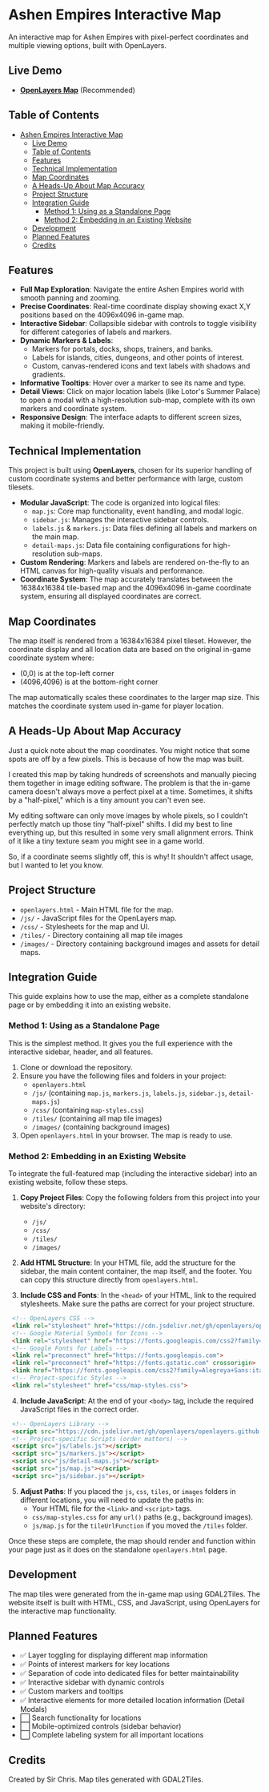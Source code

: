 # Ashen Empires Interactive Map

An interactive map for Ashen Empires with pixel-perfect coordinates and multiple viewing options, built with OpenLayers.

## Live Demo

- **[OpenLayers Map](https://gork3n.github.io/ashen-empires-map/openlayers.html)** (Recommended)

## Table of Contents

- [Ashen Empires Interactive Map](#ashen-empires-interactive-map)
  - [Live Demo](#live-demo)
  - [Table of Contents](#table-of-contents)
  - [Features](#features)
  - [Technical Implementation](#technical-implementation)
  - [Map Coordinates](#map-coordinates)
  - [A Heads-Up About Map Accuracy](#a-heads-up-about-map-accuracy)
  - [Project Structure](#project-structure)
  - [Integration Guide](#integration-guide)
    - [Method 1: Using as a Standalone Page](#method-1-using-as-a-standalone-page)
    - [Method 2: Embedding in an Existing Website](#method-2-embedding-in-an-existing-website)
  - [Development](#development)
  - [Planned Features](#planned-features)
  - [Credits](#credits)

## Features

- **Full Map Exploration**: Navigate the entire Ashen Empires world with smooth panning and zooming.
- **Precise Coordinates**: Real-time coordinate display showing exact X,Y positions based on the 4096x4096 in-game map.
- **Interactive Sidebar**: Collapsible sidebar with controls to toggle visibility for different categories of labels and markers.
- **Dynamic Markers & Labels**:
  - Markers for portals, docks, shops, trainers, and banks.
  - Labels for islands, cities, dungeons, and other points of interest.
  - Custom, canvas-rendered icons and text labels with shadows and gradients.
- **Informative Tooltips**: Hover over a marker to see its name and type.
- **Detail Views**: Click on major location labels (like Lotor's Summer Palace) to open a modal with a high-resolution sub-map, complete with its own markers and coordinate system.
- **Responsive Design**: The interface adapts to different screen sizes, making it mobile-friendly.

## Technical Implementation

This project is built using **OpenLayers**, chosen for its superior handling of custom coordinate systems and better performance with large, custom tilesets.

- **Modular JavaScript**: The code is organized into logical files:
  - `map.js`: Core map functionality, event handling, and modal logic.
  - `sidebar.js`: Manages the interactive sidebar controls.
  - `labels.js` & `markers.js`: Data files defining all labels and markers on the main map.
  - `detail-maps.js`: Data file containing configurations for high-resolution sub-maps.
- **Custom Rendering**: Markers and labels are rendered on-the-fly to an HTML canvas for high-quality visuals and performance.
- **Coordinate System**: The map accurately translates between the 16384x16384 tile-based map and the 4096x4096 in-game coordinate system, ensuring all displayed coordinates are correct.

## Map Coordinates

The map itself is rendered from a 16384x16384 pixel tileset. However, the coordinate display and all location data are based on the original in-game coordinate system where:
- (0,0) is at the top-left corner
- (4096,4096) is at the bottom-right corner

The map automatically scales these coordinates to the larger map size. This matches the coordinate system used in-game for player location.

## A Heads-Up About Map Accuracy

Just a quick note about the map coordinates. You might notice that some spots are off by a few pixels. This is because of how the map was built.

I created this map by taking hundreds of screenshots and manually piecing them together in image editing software. The problem is that the in-game camera doesn't always move a perfect pixel at a time. Sometimes, it shifts by a "half-pixel," which is a tiny amount you can't even see.

My editing software can only move images by whole pixels, so I couldn't perfectly match up those tiny "half-pixel" shifts. I did my best to line everything up, but this resulted in some very small alignment errors. Think of it like a tiny texture seam you might see in a game world.

So, if a coordinate seems slightly off, this is why! It shouldn't affect usage, but I wanted to let you know.

## Project Structure

- `openlayers.html` - Main HTML file for the map.
- `/js/` - JavaScript files for the OpenLayers map.
- `/css/` - Stylesheets for the map and UI.
- `/tiles/` - Directory containing all map tile images
- `/images/` - Directory containing background images and assets for detail maps.

## Integration Guide

This guide explains how to use the map, either as a complete standalone page or by embedding it into an existing website.

### Method 1: Using as a Standalone Page

This is the simplest method. It gives you the full experience with the interactive sidebar, header, and all features.

1.  Clone or download the repository.
2.  Ensure you have the following files and folders in your project:
    *   `openlayers.html`
    *   `/js/` (containing `map.js`, `markers.js`, `labels.js`, `sidebar.js`, `detail-maps.js`)
    *   `/css/` (containing `map-styles.css`)
    *   `/tiles/` (containing all map tile images)
    *   `/images/` (containing background images)
3.  Open `openlayers.html` in your browser. The map is ready to use.

### Method 2: Embedding in an Existing Website

To integrate the full-featured map (including the interactive sidebar) into an existing website, follow these steps.

1.  **Copy Project Files**:
    Copy the following folders from this project into your website's directory:
    *   `/js/`
    *   `/css/`
    *   `/tiles/`
    *   `/images/`

2.  **Add HTML Structure**: In your HTML file, add the structure for the sidebar, the main content container, the map itself, and the footer. You can copy this structure directly from `openlayers.html`.

3.  **Include CSS and Fonts**:
    In the `<head>` of your HTML, link to the required stylesheets. Make sure the paths are correct for your project structure.

   ```html
    <!-- OpenLayers CSS -->
    <link rel="stylesheet" href="https://cdn.jsdelivr.net/gh/openlayers/openlayers.github.io@main/dist/en/v7.0.0/legacy/ol.css">
    <!-- Google Material Symbols for Icons -->
    <link rel="stylesheet" href="https://fonts.googleapis.com/css2?family=Material+Symbols+Outlined:opsz,wght,FILL,GRAD@20..48,100..700,0..1,-50..200" />
    <!-- Google Fonts for Labels -->
    <link rel="preconnect" href="https://fonts.googleapis.com">
    <link rel="preconnect" href="https://fonts.gstatic.com" crossorigin>
    <link href="https://fonts.googleapis.com/css2?family=Alegreya+Sans:ital,wght@0,400;0,500;0,600;0,700;0,800;0,900;1,700;1,800&display=swap" rel="stylesheet">
    <!-- Project-specific Styles -->
    <link rel="stylesheet" href="css/map-styles.css">
   ```

4.  **Include JavaScript**:
    At the end of your `<body>` tag, include the required JavaScript files in the correct order.

   ```html
    <!-- OpenLayers Library -->
    <script src="https://cdn.jsdelivr.net/gh/openlayers/openlayers.github.io@main/dist/en/v7.0.0/legacy/ol.js"></script>
    <!-- Project-specific Scripts (order matters) -->
    <script src="js/labels.js"></script>
    <script src="js/markers.js"></script>
    <script src="js/detail-maps.js"></script>
    <script src="js/map.js"></script>
    <script src="js/sidebar.js"></script>
   ```

5.  **Adjust Paths**:
    If you placed the `js`, `css`, `tiles`, or `images` folders in different locations, you will need to update the paths in:
    *   Your HTML file for the `<link>` and `<script>` tags.
    *   `css/map-styles.css` for any `url()` paths (e.g., background images).
    *   `js/map.js` for the `tileUrlFunction` if you moved the `/tiles` folder.

Once these steps are complete, the map should render and function within your page just as it does on the standalone `openlayers.html` page.

## Development

The map tiles were generated from the in-game map using GDAL2Tiles. The website itself is built with HTML, CSS, and JavaScript, using OpenLayers for the interactive map functionality.

## Planned Features

- ✅ Layer toggling for displaying different map information
- ✅ Points of interest markers for key locations
- ✅ Separation of code into dedicated files for better maintainability
- ✅ Interactive sidebar with dynamic controls
- ✅ Custom markers and tooltips
- ✅ Interactive elements for more detailed location information (Detail Modals)
- ⬜ Search functionality for locations
- ⬜ Mobile-optimized controls (sidebar behavior)
- ⬜ Complete labeling system for all important locations

## Credits

Created by Sir Chris. Map tiles generated with GDAL2Tiles.
